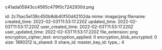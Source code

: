 c41ada05843cc4565c479f0c7242930d.png

id: 2c7bac5e138c450b8db40f50d42102da
mime: image/png
filename: 
created_time: 2022-02-03T11:53:17.220Z
updated_time: 2022-02-03T11:53:17.220Z
user_created_time: 2022-02-03T11:53:17.220Z
user_updated_time: 2022-02-03T11:53:17.220Z
file_extension: png
encryption_cipher_text: 
encryption_applied: 0
encryption_blob_encrypted: 0
size: 1890312
is_shared: 0
share_id: 
master_key_id: 
type_: 4